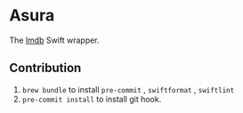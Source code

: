# Asura

The [lmdb](https://github.com/LMDB/lmdb) Swift wrapper.

## Contribution

1. `brew bundle` to install `pre-commit` , `swiftformat` , `swiftlint`
2. `pre-commit install` to install git hook.
